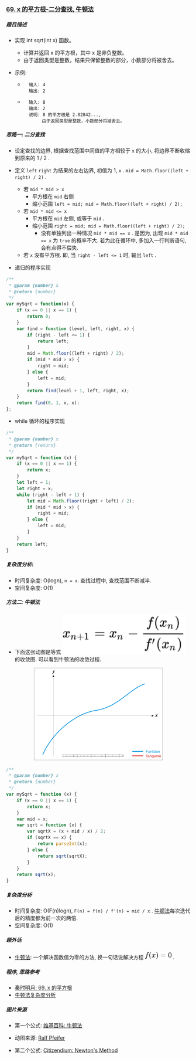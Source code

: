 ### [69. x 的平方根-二分查找, 牛顿法](https://leetcode-cn.com/problems/sqrtx/)

##### 题目描述

* 实现 int sqrt(int x) 函数。

    * 计算并返回 x 的平方根，其中 x 是非负整数。
    * 由于返回类型是整数，结果只保留整数的部分，小数部分将被舍去。

* 示例:

    * ```example
        输入: 4
        输出: 2
        ```

    * ```example
        输入: 8
        输出: 2
        说明: 8 的平方根是 2.82842..., 
             由于返回类型是整数，小数部分将被舍去。
        ```



##### 思路一: 二分查找

* 设定查找的边界, 根据查找范围中间值的平方相较于 `x` 的大小, 将边界不断收缩到原来的 1 / 2 .

* 定义 `left` `right` 为结果的左右边界, 初值为 1, `x` . `mid = Math.floor((left + right) / 2)` .
    * 若 `mid * mid > x`
        * 平方根在 `mid` 右侧
        * 缩小范围 `left = mid; mid = Math.floor((left + right) / 2);`
    * 若 `mid * mid <= x`
        * 平方根在 `mid` 左侧, 或等于 `mid` .
        * 缩小范围 `right = mid; mid = Math.floor((left + right) / 2);`
            * 没有单独列出一种情况 `mid * mid == x` . 是因为, 出现 `mid * mid == x` 为 `true` 的概率不大. 若为此在循环中, 多加入一行判断语句, 会有点得不偿失.
    * 若 `x` 没有平方根. 即, 当 `right - left <= 1` 时, 输出 `left` .

* 递归的程序实现

```javascript
/**
 * @param {number} x
 * @return {number}
 */
var mySqrt = function(x) {
    if (x == 0 || x == 1) {
        return 0;
    }
    var find = function (level, left, right, x) {
        if (right - left <= 1) {
            return left;
        }
        mid = Math.floor((left + right) / 2);
        if (mid * mid > x) {
            right = mid;
        } else {
            left = mid;
        }
        return find(level + 1, left, right, x);
    }
    return find(0, 1, x, x);
};
```

* while 循环的程序实现

```javascript
/**
 * @param {number} x
 * @return {return}
 */
var mySqrt = function (x) {
    if (x == 0 || x == 1) {
        return x;
    }
    let left = 1;
    let right = x;
    while (right - left > 1) {
        let mid = Math.floor((right + left) / 2);
        if (mid * mid > x) {
            right = mid;
        } else {
            left = mid;
        }
    }
    return left;
}
```

##### 复杂度分析:

* 时间复杂度: O(logn), `n = x`. 查找过程中, 查找范围不断减半.
* 空间复杂度: O(1)

 

##### 方法二: 牛顿法

* 下面这张动图是等式 <img src = "https://github.com/sctang0/LeetCode/blob/master/images/chapter69.1.svg" width = "70%"> 的收敛图. 可以看到牛顿法的收敛过程.

<div align = center>
    <img src = "https://github.com/sctang0/LeetCode/blob/master/images/chapter69.2.gif" alt = "author: Ralf Pfeifer href: https://zh.wikipedia.org/wiki/%E7%89%9B%E9%A1%BF%E6%B3%95#/media/File:NewtonIteration_Ani.gif" width = "70%">
</div>




```javascript
/**
 * @param {number} x
 * @return {number}
 */
var mySqrt = function (x) {
    if (x == 0 || x == 1) {
        return x;
    }
    var mid = x;
    var sqrt = function (x) {
        var sqrtX = (x + mid / x) / 2;
        if (sqrtX == x) {
            return parseInt(x);
        } else {
            return sqrt(sqrtX);
        }
    }
    return sqrt(x);
}
```

##### 复杂度分析

* 时间复杂度: O(F(n)logn), `F(n) = f(n) / f'(n) = mid / x` . [牛顿法](https://en.citizendium.org/wiki/Newton's_method#Computational_complexity)每次迭代后的精度都为前一次的两倍.
* 空间复杂度: O(1)



##### 题外话

* [牛顿法](https://en.citizendium.org/wiki/Newton's_method#Computational_complexity): 一个解决函数值为零的方法, 换一句话说解决方程 ![img](https://github.com/sctang0/LeetCode/blob/master/images/chapter69.3.png) .



##### 程序, 思路参考

* [秦时明月: 69. x 的平方根](https://leetcode-cn.com/problems/sqrtx/solution/69-x-de-ping-fang-gen-by-alexer-660/)
* [牛顿法复杂度分析](https://en.citizendium.org/wiki/Newton's_method#Computational_complexity)

##### 图片来源

* 第一个公式: [维基百科: 牛顿法](https://zh.wikipedia.org/wiki/%E7%89%9B%E9%A1%BF%E6%B3%95)

* 动图来源: [Ralf Pfeifer](https://zh.wikipedia.org/wiki/%E7%89%9B%E9%A1%BF%E6%B3%95#/media/File:NewtonIteration_Ani.gif)
* 第二个公式: [Citizendium: Newton's Method](https://en.citizendium.org/wiki/Newton's_method#Computational_complexity)

